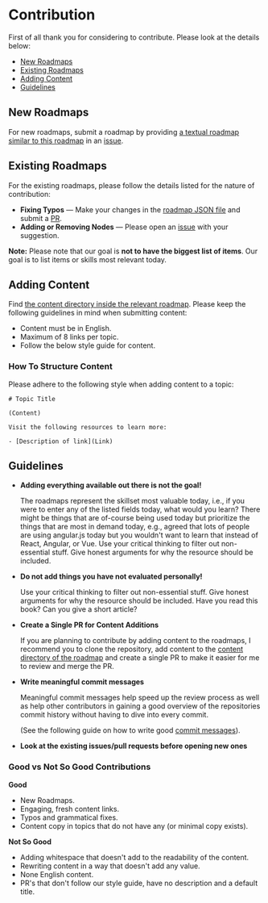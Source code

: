 # Contribution

First of all thank you for considering to contribute. Please look at the details below:

- [New Roadmaps](#new-roadmaps)
- [Existing Roadmaps](#existing-roadmaps)
- [Adding Content](#adding-content)
- [Guidelines](#guidelines)

## New Roadmaps

For new roadmaps, submit a roadmap by providing [a textual roadmap similar to this roadmap](https://gist.github.com/kamranahmedse/98758d2c73799b3a6ce17385e4c548a5) in an [issue](https://github.com/kamranahmedse/developer-roadmap/issues).

## Existing Roadmaps

For the existing roadmaps, please follow the details listed for the nature of contribution:

- **Fixing Typos** — Make your changes in the [roadmap JSON file](https://github.com/kamranahmedse/developer-roadmap/tree/master/src/data/roadmaps) and submit a [PR](https://github.com/kamranahmedse/developer-roadmap/pulls).
- **Adding or Removing Nodes** — Please open an [issue](https://github.com/kamranahmedse/developer-roadmap/issues) with your suggestion.

**Note:** Please note that our goal is <strong>not to have the biggest list of items</strong>. Our goal is to list items or skills most relevant today.

## Adding Content

Find [the content directory inside the relevant roadmap](https://github.com/kamranahmedse/developer-roadmap/tree/master/src/data/roadmaps). Please keep the following guidelines in mind when submitting content:

- Content must be in English.
- Maximum of 8 links per topic.
- Follow the below style guide for content.

### How To Structure Content

Please adhere to the following style when adding content to a topic:

```
# Topic Title

(Content)

Visit the following resources to learn more:

- [Description of link](Link)
```

## Guidelines

- <p><strong>Adding everything available out there is not the goal!</strong><br />

  The roadmaps represent the skillset most valuable today, i.e., if you were to enter any of the listed fields today, what would you learn? There might be things that are of-course being used today but prioritize the things that are most in demand today, e.g., agreed that lots of people are using angular.js today but you wouldn't want to learn that instead of React, Angular, or Vue. Use your critical thinking to filter out non-essential stuff. Give honest arguments for why the resource should be included.</p>

- <p><strong>Do not add things you have not evaluated personally!</strong><br />

  Use your critical thinking to filter out non-essential stuff. Give honest arguments for why the resource should be included. Have you read this book? Can you give a short article?</p>

- <p><strong>Create a Single PR for Content Additions</strong></p>

  If you are planning to contribute by adding content to the roadmaps, I recommend you to clone the repository, add content to the [content directory of the roadmap](./src/data/roadmaps/) and create a single PR to make it easier for me to review and merge the PR.

- <p><strong>Write meaningful commit messages</strong><br >

  Meaningful commit messages help speed up the review process as well as help other contributors in gaining a good overview of the repositories commit history without having to dive into every commit.
  
  (See the following guide on how to write good [commit messages](https://www.freecodecamp.org/news/how-to-write-better-git-commit-messages/)).

  </p>
- <p><strong>Look at the existing issues/pull requests before opening new ones</strong></p>

### Good vs Not So Good Contributions

<strong>Good</strong>

  - New Roadmaps.
  - Engaging, fresh content links.
  - Typos and grammatical fixes.
  - Content copy in topics that do not have any (or minimal copy exists).

<strong>Not So Good</strong>

  - Adding whitespace that doesn't add to the readability of the content.
  - Rewriting content in a way that doesn't add any value.
  - None English content.
  - PR's that don't follow our style guide, have no description and a default title.